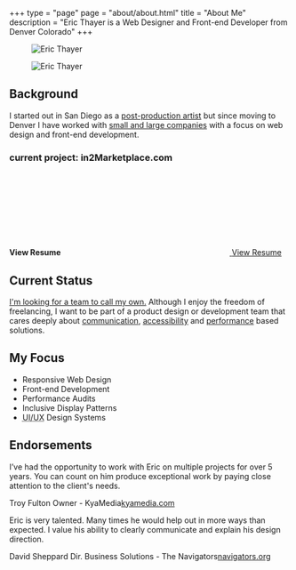 +++
type = "page"
page = "about/about.html"
title = "About Me"
description = "Eric Thayer is a Web Designer and Front-end Developer from Denver Colorado"
+++

<!-- About -->
<section id="about-home" class="pt-1 pb-2 lg-pt-2">
  <div class="container container-flex">
    <div class="flex-layout flex-wrap">
      <!-- About Me -->
      <div class="info-block info-block-about flex-2 flex-lead pt-pb-1 md-pt-0">
        <figure class="circle-mask mug"><img class="lazyload" data-src="../images/content-img/1x1/img-1x1-avatar.jpg" alt="Eric Thayer"></figure>
        <noscript>
          <figure class="mug circle-mask"><img src="../images/content-img/1x1/img-1x1-avatar.jpg" alt="Eric Thayer"></figure>
        </noscript>
        <h2 id="my-background">Background</h2>
        <p class="mw-35em mb-0 lg-pr-4">I started out in San Diego as a <a href="motion-reel/">post-production artist</a> but since moving to Denver I have worked with <a href="//www.linkedin.com/in/commonmovement/" title="view my LinkedIn profile">small and large companies</a> with a focus on web design and front-end development.</p>
        <!-- example links -->
        <div class="example-links flex flex-wrap pt-sm text-md">
          <h3 class="small-header sr-only">current project: in2Marketplace.com</h3>
          <!-- Resume -->
          <div class="flex ai-center pt-pb-tiny pr-sm">
            <strong class="text-sm Roboto">View Resume</strong>
            <a href="../Eric-Thayer-Resume-Web-Designer-and-Front-end-Developer.pdf" class="has-tooltip">
              <svg class="icon ml-mr-0 text-lg-r">
                <use xlink:href="#icon-pdf" />
              </svg><span class="sr-only"></span>
              <span class="tooltip">View Resume</span>
            </a>                
          </div>
        </div>
      </div>
      <!-- My Status -->
      <div class="info-block info-block-status flex-2 pt-pb-1">
        <h2 id="current-status" class="mb-sm">Current Status</h2>
        <p class="mb-0"><a href="../hire-me/" class="text-link text-md">I'm looking for a team to call my own.</a> Although I enjoy the freedom of freelancing, I want to be part of a product design or development team that cares deeply about <a href="//blog.producthive.org/design-is-a-team-sport-with-jared-spool-a32d73786412/">communication</a>, <a href="http://www.standardista.com/standards/making-basic-web-pages-accessible/">accessibility</a> and <a href="//adactio.com/articles/9465/">performance</a> based solutions.</p>
      </div>
      <!-- My Focus -->
      <div class="info-block info-block-skills flex-sm pt-pb-1">
        <h2 id="my-focus">My Focus</h2>
        <ul class="content-list feature-list">
          <li>Responsive Web Design</li>
          <li>Front-end Development</li>
          <li>Performance Audits</li>
          <li>Inclusive Display Patterns</li>
          <li><abbr title="user interface and user experience design">UI/UX</abbr> Design Systems</li>
        </ul>
      </div>
    </div>
  </div>
</section>

<!-- Testimonials -->
<section id="testimonial-home" class="testimonials pt-2">
  <div class="container mw-100p pr-pl-0">
    <h2 class="text-center mb-1-pt5 md-pr-pl-2 hidden">Endorsements</h2>
    <div class="grid grid-2-col grid-lg grid-flush bg-dark">
      <!-- endorsement -->
      <div class="card-block gradient-purple-blue-45 p-3 md-pr-pl-2 lg-pr-pl-4">
        <p class="card-text">I’ve had the opportunity to work with Eric on multiple projects for over 5 years. You can count on him produce exceptional work by paying close attention to the client's needs.</p>
        <p class="quotee"><!--<img class="avatar avatar-md" src="../images/content-img/1x1/img-avatar-slug-7.svg" alt="Testimonial Person">-->
          <span class="text-wrap"><span class="name">Troy Fulton</span> <span class="title">Owner - KyaMedia</span><a href="http://kyamedia.com/">kyamedia.com</a></span>
        </p>
      </div>
      <!-- endorsement -->
      <div class="card-block gradient-blue-green-45 p-3 md-pr-pl-2 lg-pr-pl-4">
        <p class="card-text">Eric is very talented. Many times he would help out in more ways than expected. I value his ability to clearly communicate and explain his design direction.</p>
        <p class="quotee"><!--<img class="avatar avatar-md" src="../images/content-img/1x1/img-avatar-slug-10.svg" alt="Testimonial Person">-->
          <span class="text-wrap"><span class="name">David Sheppard</span> <span class="title">Dir. Business Solutions - The Navigators</span><a href="http://navigators.org/">navigators.org</a></span>
        </p>
      </div>
    </div>
  </div>
</section>